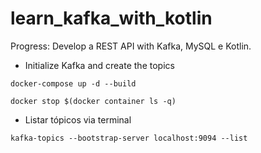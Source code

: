 # learn_kafka_with_kotlin
Progress: Develop a REST API with Kafka, MySQL e Kotlin.

* Initialize Kafka and create the topics

````shell
docker-compose up -d --build
````

````shell
docker stop $(docker container ls -q)
````

* Listar tópicos via terminal

````shell
kafka-topics --bootstrap-server localhost:9094 --list
````


